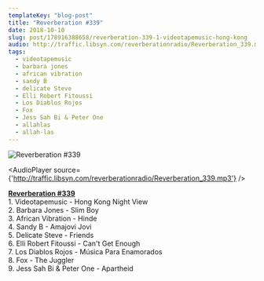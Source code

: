 ```yaml
---
templateKey: "blog-post"
title: "Reverberation #339"
date: 2018-10-10
slug: post/178916388658/reverberation-339-1-videotapemusic-hong-kong
audio: http://traffic.libsyn.com/reverberationradio/Reverberation_339.mp3
tags:
  - videotapemusic
  - barbara jones
  - african vibration
  - sandy B
  - delicate Steve
  - Elli Robert Fitoussi
  - Los Diablos Rojos
  - Fox
  - Jess Sah Bi & Peter One
  - allahlas
  - allah-las
---
```


![Reverberation #339](../images/4fcf36ec4109740916e2c8ef5a2d724d6cc7a4bdbcf5458e8e029de2a9ba6637.jpg)

<AudioPlayer source={'http://traffic.libsyn.com/reverberationradio/Reverberation_339.mp3'} />

<p><a href="http://traffic.libsyn.com/reverberationradio/Reverberation_339.mp3"><b>Reverberation #339	</b><br /></a>1. Videotapemusic - Hong Kong Night View<br />2. Barbara Jones - Slim Boy<br />3. African Vibration - Hinde<br />4. Sandy B - Amajovi Jovi<br />5. Delicate Steve - Friends<br />6. Elli Robert Fitoussi - Can't Get Enough<br />7. Los Diablos Rojos - M&uacute;sica Para Enamorados<br />8. Fox - The Juggler<br />9. Jess Sah Bi &amp; Peter One - Apartheid</p>
